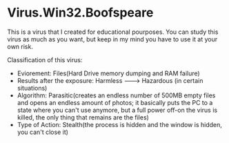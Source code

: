 # Virus.Win32.Boofspeare
This is a virus that I created for educational pourposes. You can study this virus as much as you want, but keep in my mind you have to use it at your own risk.


Classification of this virus:
- Eviorement: Files(Hard Drive memory dumping and RAM failure)
- Results after the exposure: Harmless ---> Hazardous (in certain situations) 
- Algorithm: Parasitic(creates an endless number of 500MB empty files and opens an endless amount of photos; it basically puts the PC to a state where you can't use anymore, but a full power off-on the virus is killed, the only thing that remains are the files)
- Type of Action: Stealth(the process is hidden and the window is hidden, you can't close it)
